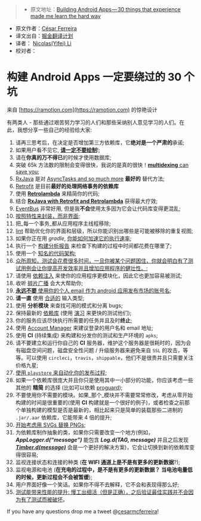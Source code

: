 > * 原文地址：[Building Android Apps — 30 things that experience made me learn the hard way](https://medium.com/@cesarmcferreira/building-android-apps-30-things-that-experience-made-me-learn-the-hard-way-313680430bf9#.6cszf7t9m)
* 原文作者：[César Ferreira](https://medium.com/@cesarmcferreira)
* 译文出自：[掘金翻译计划](https://github.com/xitu/gold-miner)
* 译者： [Nicolas(Yifei) Li](https://github.com/yifili09)
* 校对者：

# 构建 Android Apps 一定要绕过的 30 个坑

来自 [https://ramotion.com](https://ramotion.com) 的惊艳设计

有两类人 - 那些通过艰苦努力学习的人们和那些采纳别人意见学习的人们。在此，我想分享一些自己的经验给大家:







1. 请再三思考后，在决定是否增加第三方依赖库，它**绝对是一个严肃的**承诺;
2.  如果用户看不见它, [**请一定不要绘制**](http://riggaroo.co.za/optimizing-layouts-in-android-reducing-overdraw/)!;
3. 请在**你真的万不得已**的时候才使用数据库;
4.  突破 65k 方法数的限制会变得很快，我说的是真的很快！[**multidexing** can save you](https://medium.com/@rotxed/dex-skys-the-limit-no-65k-methods-is-28e6cb40cf71);
5.  [RxJava](https://github.com/ReactiveX/RxJava) 是对 [AsyncTasks and so much more](https://medium.com/swlh/party-tricks-with-rxjava-rxandroid-retrolambda-1b06ed7cd29c) **最好的** 替代方法;
6.  [Retrofit](http://square.github.io/retrofit/) 是目前**最好的处理网络事务的依赖库** 
7. 使用 [**Retrolambda**](https://medium.com/android-news/retrolambda-on-android-191cc8151f85) 来精简你的代码;
8. 结合 [**RxJava with Retrofit and Retrolambda**](https://medium.com/swlh/party-tricks-with-rxjava-rxandroid-retrolambda-1b06ed7cd29c) 获得最大疗效;
9. [EventBus](https://github.com/greenrobot/EventBus) 非常好用, 但是我**不会**使用太多因为它会让代码库变得更混乱;
10. [按照特性来封装，而非界面](https://medium.com/the-engineering-team/package-by-features-not-layers-2d076df1964d);
11. 把_每一个事务_都从应用程序主线程移除;
12.  [lint](http://developer.android.com/tools/help/layoutopt.html) 帮助优化你的界面和层级，所以你能识别出哪些是可能被移除的重复视图;
13. 如果你正在用  _gradle_, [你能如何加速它的执行速率](https://medium.com/the-engineering-team/speeding-up-gradle-builds-619c442113cb);
14. 执行一个 [构建分析报告](https://medium.com/the-engineering-team/speeding-up-gradle-builds-619c442113cb) 来检查下构建的过程中时间都花费在哪里了;
15. 使用一个 [知名的代码架构](http://fernandocejas.com/2015/07/18/architecting-android-the-evolution/);
16.  [众所周知，测试会花费很多时间，一旦你被某个问题困住，你就会明白有了测试用例会让你提高开发效率并且增加应用程序的健壮性。](http://stackoverflow.com/a/67500/794485);
17.  请使用 [依赖注入](http://fernandocejas.com/2015/04/11/tasting-dagger-2-on-android/) 来使你的应用程序更模块化，因此它也更加容易被测试;
18. 收听 [碎片广播](http://fragmentedpodcast.com/) 会大大帮助你;
19. [**永远不要** 使用你的个人 email 作为 android 应用发布市场的账号名](https://www.reddit.com/r/Android/comments/2hywu9/google_play_only_one_strike_is_needed_to_ruin_you/);
20. **请一直** 使用 [合适的](http://developer.android.com/training/keyboard-input/style.html) 输入类型;
21. 使用 **分析模块** 来查找可用的模式和分离 bugs;
22. 保持最新的 [依赖库](http://android-arsenal.com/) (使用 [演习](https://github.com/cesarferreira/dryrun) 来更快的测试他们);
23. 你的服务应该尽快执行所需要的任务并且及时**终止**;
24. 使用 [Account Manager](http://developer.android.com/reference/android/accounts/AccountManager.html) 来建议登录的用户名和 email 地址;
25. 使用 **CI** (持续集成) 来构建和分发你的测试和生产环境的 `apks`;
26. 请不要建立和运行你自己的 **CI** 服务器，维护这个服务器是很耗时的，因为会有磁盘空间问题，磁盘安全性问题 / 升级服务器来避免来自 `SSL` 的攻击，等等。可以使用 `circleci`，`travis`，`shippable`，他们不是很贵并且只需要关注价格九星;
27.  [使用 `playstore` 来自动化你的发布过程;](https://github.com/Triple-T/gradle-play-publisher)
28. 如果一个依赖库很庞大并且你只是使用其中一小部分的功能，你应该考虑一些其他的 **精简** 的选择 (比如可以依赖 [proguard](http://developer.android.com/tools/help/proguard.html));
29. 不要使用你不需要的模块。如果_那个_模块并不需要常常修改，考虑从零开始构建的时间是很重要的(使用 **CI** 构建就是一个很好的例子)，或者检查之前那个单独构建的模型是否是最新的，相比起来只是简单的装载那些二进制的 `.jar/.aar` 依赖库，它能带来 4 倍的提升;
30. [开始考虑用 SVGs 替换 PNGs](http://developer.android.com/tools/help/vector-asset-studio.html);
31. 为依赖库制作抽象的类，如果你只需要改变一个地方(例如，**_AppLogger.d(“message”)_** 能包含 **_Log.d(TAG, message)_** 并且之后发现 [**_Timber.d(message)_**](https://github.com/JakeWharton/timber) 会是一个更好的解决方案)，它会让切换到新的依赖库变得很容易;
32. 监视连接状态和连接的种类 (**在 WIFI 通道上是不是有更多的更新数据**?);
33. 监视电源和电池 (**在充电的过程中，是不是有更多的更新数据？ 当电池电量低的时候，更新过程会不会被暂缓**);
34. 用户界面好像一个笑话。如果你不得不去解释，它不会和表现得那么好;
35.  [测试能带来性能的提升: 慢工出细活（但是正确），之后验证最佳实践并不会因为有了测试而被破坏](https://twitter.com/danlew42/status/677151453476032512)。













If you have any questions drop me a tweet @[cesarmcferreira](https://twitter.com/cesarmcferreira)!





